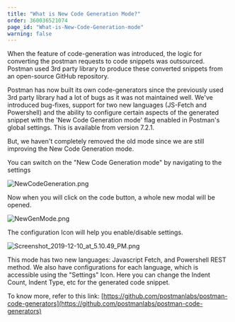 ```yaml
---
title: "What is New Code Generation Mode?"
order: 360036521074
page_id: "What-is-New-Code-Generation-mode"
warning: false
---
```


When the feature of code-generation was introduced, the logic for converting the postman requests to code snippets was outsourced. Postman used 3rd party library to produce these converted snippets from an open-source GitHub repository.

Postman has now built its own code-generators since the previously used 3rd party library had a lot of bugs as it was not maintained well. We've introduced bug-fixes, support for two new languages (JS-Fetch and Powershell) and the ability to configure certain aspects of the generated snippet with the 'New Code Generation mode' flag enabled in Postman's global settings. This is available from version 7.2.1.

But, we haven't completely removed the old mode since we are still improving the New Code Generation mode.

You can switch on the "New Code Generation mode" by navigating to the settings

![NewCodeGeneration.png](https://support.getpostman.com/hc/article_attachments/360048669314/NewCodeGeneration.png)  

Now when you will click on the code button, a whole new modal will be opened.

![NewGenMode.png](https://support.getpostman.com/hc/article_attachments/360049571113/NewGenMode.png)

The configuration Icon will help you enable/disable settings.

![Screenshot_2019-12-10_at_5.10.49_PM.png](https://support.getpostman.com/hc/article_attachments/360052656294/Screenshot_2019-12-10_at_5.10.49_PM.png)

This mode has two new languages: Javascript Fetch, and Powershell REST method. We also have configurations for each language, which is accessible using the "Settings" Icon. Here you can change the Indent Count, Indent Type, etc for the generated code snippet.

To know more, refer to this link: [https://github.com/postmanlabs/postman-code-generators](https://github.com/postmanlabs/postman-code-generators)
